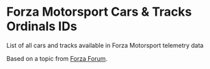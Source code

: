 # Forza Motorsport Cars & Tracks Ordinals IDs

List of all cars and tracks available in Forza Motorsport telemetry data

Based on a topic from [Forza Forum](https://forums.forza.net/t/data-out-feature-in-forza-motorsport/651333).

